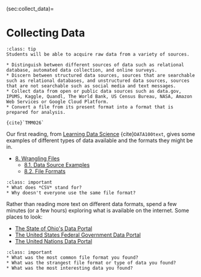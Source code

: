 (sec:collect_data)=
# Collecting Data

```{admonition} Learning Outcome
:class: tip
Students will be able to acquire raw data from a variety of sources.
````

```{admonition} Sample Tasks: 
* Distinguish between different sources of data such as relational database, automated data collection, and online surveys.
* Discern between structured data sources, sources that are searchable such as relational databases, and unstructured data sources, sources that are not searchable such as social media and text messages.
* Collect data from open or public data sources such as data.gov, IPUMS, Kaggle, Quandl, The World Bank, US Census Bureau, NASA, Amazon Web Services or Google Cloud Platform.
* Convert a file from its present format into a format that is prepared for analysis. 
 
{cite}`TMM026`
```
Our first reading, from [Learning Data Science](http://www.textbook.ds100.org/) {cite}`DATA100text`, gives some examples of different types of data available and the formats they might be in.
* [8. Wrangling Files](http://www.textbook.ds100.org/ch/08/files_intro.html)  
  * [8.1. Data Source Examples](http://www.textbook.ds100.org/ch/08/files_datasets.html)  
  * [8.2. File Formats](http://www.textbook.ds100.org/ch/08/files_formats.html)  

 ```{admonition} Reading Questions
:class: important
* What does *CSV* stand for?
* Why doesn't everyone use the same file format?
``` 
  
Rather than reading more text on different data formats, spend a few minutes (or a few hours) exploring what is available on the internet. 
Some places to look:
* [The State of Ohio's Data Portal](https://data.ohio.gov)
* [The United States Federal Government Data Portal](https://data.gov)
* [The United Nations Data Portal](http://data.un.org/)

 ```{admonition} Reading Questions
:class: important
* What was the most common file format you found?
* What was the strangest file format or type of data you found?
* What was the most interesting data you found?
```
